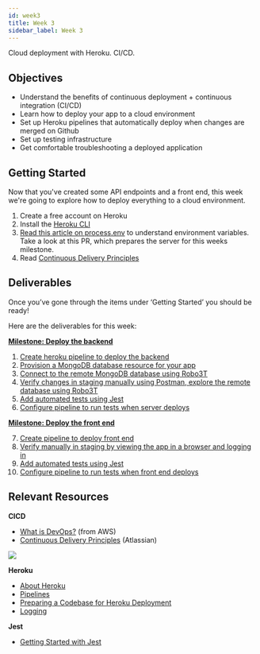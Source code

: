 ```yaml
---
id: week3
title: Week 3
sidebar_label: Week 3
---
```

Cloud deployment with Heroku. CI/CD.

## Objectives
- Understand the benefits of continuous deployment + continuous integration (CI/CD)
- Learn how to deploy your app to a cloud environment
- Set up Heroku pipelines that automatically deploy when changes are merged on Github
- Set up testing infrastructure
- Get comfortable troubleshooting a deployed application

## Getting Started

Now that you've created some API endpoints and a front end, this week we're going to explore how to deploy everything to a cloud environment.

1. Create a free account on Heroku
2. Install the [Heroku CLI](https://devcenter.heroku.com/articles/heroku-cli#download-and-install)
3. [Read this article on process.env](https://codeburst.io/process-env-what-it-is-and-why-when-how-to-use-it-effectively-505d0b2831e7) to understand environment variables. Take a look at this PR, which prepares the server for this weeks milestone.
4. Read [Continuous Delivery Principles](https://www.atlassian.com/continuous-delivery/principles/continuous-integration-vs-delivery-vs-deployment)

## Deliverables
Once you’ve gone through the items under ‘Getting Started’ you should be ready!

Here are the deliverables for this week:

**[Milestone: Deploy the backend](https://github.com/jroth01/donation-tracker-server/milestone/2)**
1. [Create heroku pipeline to deploy the backend](https://github.com/jroth01/donation-tracker-server/issues/10)
2. [Provision a MongoDB database resource for your app](https://github.com/jroth01/donation-tracker-server/issues/11)
3. [Connect to the remote MongoDB database using Robo3T](https://github.com/jroth01/donation-tracker-server/issues/12)
4. [Verify changes in staging manually using Postman, explore the remote database using Robo3T](https://github.com/jroth01/donation-tracker-server/issues/13)
5. [Add automated tests using Jest](https://github.com/jroth01/donation-tracker-server/issues/14)
6. [Configure pipeline to run tests when server deploys](https://github.com/jroth01/donation-tracker-server/issues/15)

**[Milestone: Deploy the front end](https://github.com/jroth01/donation-tracker-client/milestone/2)**

7. [Create pipeline to deploy front end](https://github.com/jroth01/donation-tracker-client/issues/5)
8. [Verify manually in staging by viewing the app in a browser and logging in](https://github.com/jroth01/donation-tracker-client/issues/6)
9. [Add automated tests using Jest](https://github.com/jroth01/donation-tracker-client/issues/7)
10. [Configure pipeline to run tests when front end deploys](https://github.com/jroth01/donation-tracker-client/issues/8)

## Relevant Resources

**CICD**
- [What is DevOps?](https://aws.amazon.com/devops/what-is-devops/) (from AWS)
- [Continuous Delivery Principles](https://www.atlassian.com/continuous-delivery/principles/continuous-integration-vs-delivery-vs-deployment) (Atlassian)

<img src="https://wac-cdn.atlassian.com/dam/jcr:b2a6d1a7-1a60-4c77-aa30-f3eb675d6ad6/ci%20cd%20asset%20updates%20.007.png?cdnVersion=1084"/>

**Heroku**
- [About Heroku](https://www.heroku.com/about)
- [Pipelines](https://devcenter.heroku.com/articles/pipelines)
- [Preparing a Codebase for Heroku Deployment](https://devcenter.heroku.com/articles/preparing-a-codebase-for-heroku-deployment)
- [Logging](https://devcenter.heroku.com/articles/logging#view-logs)

**Jest**
- [Getting Started with Jest](https://jestjs.io/docs/en/getting-started)